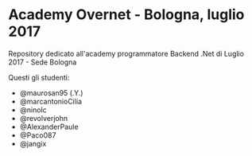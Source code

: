 # Academy Overnet - Bologna, luglio 2017
Repository dedicato all'academy programmatore Backend .Net di Luglio 2017 - Sede Bologna

Questi gli studenti:

- @maurosan95 (.Y.)
- @marcantonioCilia
- @ninolc
- @revolverjohn
- @AlexanderPaule
- @Paco087
- @jangix
